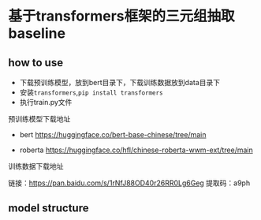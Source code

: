 # 基于transformers框架的三元组抽取baseline

## how to use

+ 下载预训练模型，放到bert目录下，下载训练数据放到data目录下
+ 安装`transformers`,`pip install transformers`
+ 执行train.py文件

预训练模型下载地址

+ bert
https://huggingface.co/bert-base-chinese/tree/main

+ roberta
https://huggingface.co/hfl/chinese-roberta-wwm-ext/tree/main


训练数据下载地址

链接：https://pan.baidu.com/s/1rNfJ88OD40r26RR0Lg6Geg 
提取码：a9ph 

## model structure

